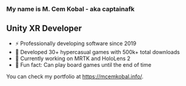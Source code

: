 ### My name is M. Cem Kobal - aka captainafk 

## Unity XR Developer

- ⚡ Professionally developing software since 2019
- 🔭 Developed 30+ hypercasual games with 500k+ total downloads
- 🌱 Currently working on MRTK and HoloLens 2
- 🎲 Fun fact: Can play board games until the end of time

You can check my portfolio at https://mcemkobal.info/.
